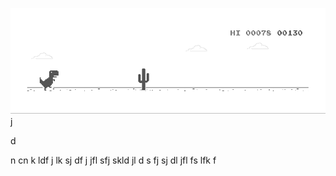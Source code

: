 ![image](https://github.com/sudimuk2017/qwaszx/blob/main/dino.gif)
j

d

n     cn    k   ldf    j    lk    sj    df   j    jfl     sfj     skld     jl     d  s    fj     sj    dl     jfl    fs     lfk f


